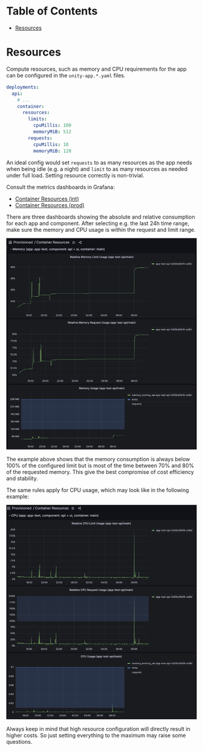 # Table of Contents

<!-- START doctoc generated TOC please keep comment here to allow auto update -->
<!-- DON'T EDIT THIS SECTION, INSTEAD RE-RUN doctoc TO UPDATE -->

- [Resources](#resources)

<!-- END doctoc generated TOC please keep comment here to allow auto update -->

# Resources

Compute resources, such as memory and CPU requirements for the app can be configured in the `unity-app.*.yaml` files.

```yaml
deployments:
  api:
    # ...
    container:
      resources:
        limits:
          cpuMillis: 100
          memoryMiB: 512
        requests:
          cpuMillis: 10
          memoryMiB: 128
```

An ideal config would set `requests` to as many resources as the app needs when being idle (e.g. a night) and
`limit` to as many resources as needed under full load. Setting resource correctly is non-trivial.

Consult the metrics dashboards in Grafana:

* [Container Resources (int)](https://unity-int.bmwgroup.net/grafana/d/container-resources/container-resources)
* [Container Resources (prod)](https://unity.bmwgroup.net/grafana/d/container-resources/container-resources)

There are three dashboards showing the absolute and relative consumption for each app and component.
After selecting e.g. the last 24h time range, make sure the memory and CPU usage is within the request and limit range.

![](../assets/memory-usage.png)

The example above shows that the memory consumption is always below 100% of the configured limit but is most of the time
between 70% and 80% of the requested memory. This give the best compromise of cost efficiency and stability.

The same rules apply for CPU usage, which may look like in the following example:

![](../assets/cpu-usage.png)

Always keep in mind that high resource configuration will directly result in higher costs. So just setting everything to
the maximum may raise some questions.
